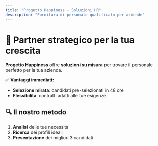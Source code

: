 ```yaml
---
title: "Progetto Happiness - Soluzioni HR"
description: "Fornitura di personale qualificato per aziende"
---
```

# 🚀 Partner strategico per la tua crescita

**Progetto Happiness** offre **soluzioni su misura** per trovare il personale perfetto per la tua azienda.  

✅ **Vantaggi immediati:**  
- **Selezione mirata**: candidati pre-selezionati in 48 ore   
- **Flessibilità**: contratti adatti alle tue esigenze  

## 🔍 Il nostro metodo  
1. **Analisi** delle tue necessità  
2. **Ricerca** dei profili ideali  
3. **Presentazione** dei migliori 3 candidati  
